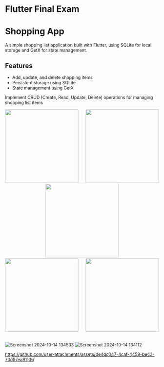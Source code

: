 
# Flutter Final Exam 
# Shopping App

A simple shopping list application built with Flutter, using SQLite for local storage and GetX for state management.

## Features

- Add, update, and delete shopping items
- Persistent storage using SQLite
- State management using GetX

Implement CRUD (Create, Read, Update, Delete) operations for managing shopping list items




<p align='center'>
  <img src='https://github.com/user-attachments/assets/5f13d72e-f4a5-44a7-95bd-d0f284183a99' width=240> &nbsp;&nbsp;&nbsp;&nbsp;
  <img src='https://github.com/user-attachments/assets/cc4fa5b8-c4b2-4caf-b8a6-f737ad1f48b6' width=240> &nbsp;&nbsp;&nbsp;&nbsp;
  <img src='https://github.com/user-attachments/assets/fc4b49b2-207d-4679-bf4a-4bf8c8084680' width=240> &nbsp;&nbsp;&nbsp;&nbsp;
   <img src='https://github.com/user-attachments/assets/20c2566f-6ff4-470a-99d7-38354e6c34aa' width=240> &nbsp;&nbsp;&nbsp;&nbsp;
   <img src='https://github.com/user-attachments/assets/3f54c087-818b-481f-b8fc-6de161abb0c1' width=240> &nbsp;&nbsp;&nbsp;&nbsp;


</p>

![Screenshot 2024-10-14 134533](https://github.com/user-attachments/assets/883fc350-c45b-4aac-8e3a-10b2d68701a2)
![Screenshot 2024-10-14 134112](https://github.com/user-attachments/assets/3f11b977-33e9-4a1c-a542-65a6fff15131)



https://github.com/user-attachments/assets/de4dc047-4caf-4459-be43-70d97ea91136

